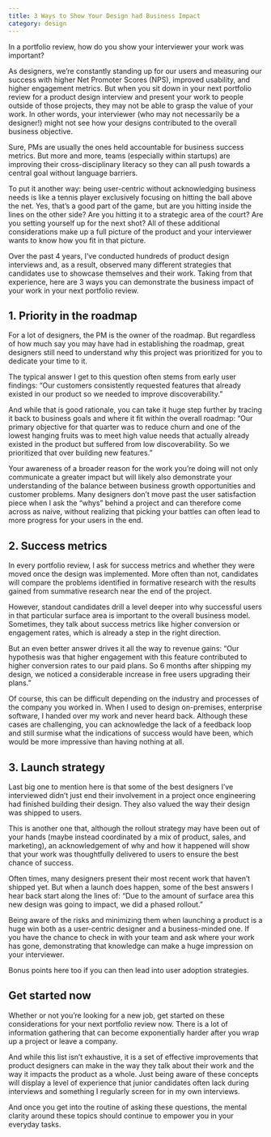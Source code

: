 ```yaml
---
title: 3 Ways to Show Your Design had Business Impact
category: design
---
```


In a portfolio review, how do you show your interviewer your work was important?

As designers, we’re constantly standing up for our users and measuring our success with higher Net Promoter Scores (NPS), improved usability, and higher engagement metrics. But when you sit down in your next portfolio review for a product design interview and present your work to people outside of those projects, they may not be able to grasp the value of your work. In other words, your interviewer (who may not necessarily be a designer!) might not see how your designs contributed to the overall business objective.

Sure, PMs are usually the ones held accountable for business success metrics. But more and more, teams (especially within startups) are improving their cross-disciplinary literacy so they can all push towards a central goal without language barriers.

To put it another way: being user-centric without acknowledging business needs is like a tennis player exclusively focusing on hitting the ball above the net. Yes, that’s a good part of the game, but are you hitting inside the lines on the other side? Are you hitting it to a strategic area of the court? Are you setting yourself up for the next shot? All of these additional considerations make up a full picture of the product and your interviewer wants to know how you fit in that picture.

Over the past 4 years, I’ve conducted hundreds of product design interviews and, as a result, observed many different strategies that candidates use to showcase themselves and their work. Taking from that experience, here are 3 ways you can demonstrate the business impact of your work in your next portfolio review.


## 1. Priority in the roadmap

For a lot of designers, the PM is the owner of the roadmap. But regardless of how much say you may have had in establishing the roadmap, great designers still need to understand why this project was prioritized for you to dedicate your time to it.

The typical answer I get to this question often stems from early user findings: “Our customers consistently requested features that already existed in our product so we needed to improve discoverability.”

And while that is good rationale, you can take it huge step further by tracing it back to business goals and where it fit within the overall roadmap: “Our primary objective for that quarter was to reduce churn and one of the lowest hanging fruits was to meet high value needs that actually already existed in the product but suffered from low discoverability. So we prioritized that over building new features.”

Your awareness of a broader reason for the work you’re doing will not only communicate a greater impact but will likely also demonstrate your understanding of the balance between business growth opportunities and customer problems. Many designers don’t move past the user satisfaction piece when I ask the “whys” behind a project and can therefore come across as naive, without realizing that picking your battles can often lead to more progress for your users in the end.


## 2. Success metrics

In every portfolio review, I ask for success metrics and whether they were moved once the design was implemented. More often than not, candidates will compare the problems identified in formative research with the results gained from summative research near the end of the project.

However, standout candidates drill a level deeper into why successful users in that particular surface area is important to the overall business model. Sometimes, they talk about success metrics like higher conversion or engagement rates, which is already a step in the right direction.

But an even better answer drives it all the way to revenue gains: “Our hypothesis was that higher engagement with this feature contributed to higher conversion rates to our paid plans. So 6 months after shipping my design, we noticed a considerable increase in free users upgrading their plans.”

Of course, this can be difficult depending on the industry and processes of the company you worked in. When I used to design on-premises, enterprise software, I handed over my work and never heard back. Although these cases are challenging, you can acknowledge the lack of a feedback loop and still surmise what the indications of success would have been, which would be more impressive than having nothing at all.


## 3. Launch strategy

Last big one to mention here is that some of the best designers I’ve interviewed didn’t just end their involvement in a project once engineering had finished building their design. They also valued the way their design was shipped to users.

This is another one that, although the rollout strategy may have been out of your hands (maybe instead coordinated by a mix of product, sales, and marketing), an acknowledgement of why and how it happened will show that your work was thoughtfully delivered to users to ensure the best chance of success.

Often times, many designers present their most recent work that haven’t shipped yet. But when a launch does happen, some of the best answers I hear back start along the lines of: “Due to the amount of surface area this new design was going to impact, we did a phased rollout.”

Being aware of the risks and minimizing them when launching a product is a huge win both as a user-centric designer and a business-minded one. If you have the chance to check in with your team and ask where your work has gone, demonstrating that knowledge can make a huge impression on your interviewer.

Bonus points here too if you can then lead into user adoption strategies.


## Get started now

Whether or not you’re looking for a new job, get started on these considerations for your next portfolio review now. There is a lot of information gathering that can become exponentially harder after you wrap up a project or leave a company.

And while this list isn’t exhaustive, it is a set of effective improvements that product designers can make in the way they talk about their work and the way it impacts the product as a whole. Just being aware of these concepts will display a level of experience that junior candidates often lack during interviews and something I regularly screen for in my own interviews.

And once you get into the routine of asking these questions, the mental clarity around these topics should continue to empower you in your everyday tasks.
